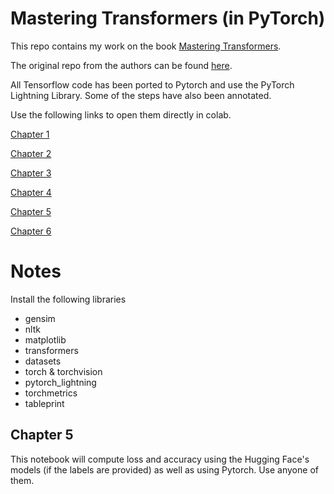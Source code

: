 # Mastering Transformers (in PyTorch)

This repo contains my work on the book [Mastering Transformers](https://www.packtpub.com/product/mastering-transformers/9781801077651 ).

The original repo from the authors can be found [here](https://github.com/PacktPublishing/Mastering-Transformers).

All Tensorflow code has been ported to Pytorch and use the PyTorch Lightning Library. Some of the steps have also been annotated.

Use the following links to open them directly in colab.

[Chapter 1](https://colab.research.google.com/github/mmg10/MastTrans/blob/main/Ch1.ipynb)

[Chapter 2](https://colab.research.google.com/github/mmg10/MastTrans/blob/main/Ch2.ipynb)

[Chapter 3](https://colab.research.google.com/github/mmg10/MastTrans/blob/main/Ch3.ipynb)

[Chapter 4](https://colab.research.google.com/github/mmg10/MastTrans/blob/main/Ch4.ipynb)

[Chapter 5](https://colab.research.google.com/github/mmg10/MastTrans/blob/main/Ch5.ipynb)

[Chapter 6](https://colab.research.google.com/github/mmg10/MastTrans/blob/main/Ch6.ipynb)


# Notes

Install the following libraries
- gensim
- nltk
- matplotlib
- transformers
- datasets
- torch & torchvision
- pytorch_lightning
- torchmetrics
- tableprint



## Chapter 5

This notebook will compute loss and accuracy using the Hugging Face's models (if the labels are provided) as well as using Pytorch. Use anyone of them.
